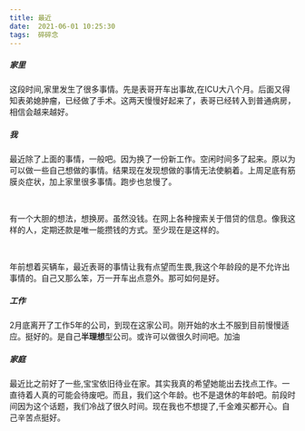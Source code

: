 ```yaml
---
title: 最近
date:  2021-06-01 10:25:30
tags:  碎碎念
---
```

##### 家里

这段时间,家里发生了很多事情。先是表哥开车出事故,在ICU大八个月。后面又得知表弟媳肿瘤，已经做了手术。这两天慢慢好起来了，表哥已经转入到普通病房，相信会越来越好。

##### 我

最近除了上面的事情，一般吧。因为换了一份新工作。空闲时间多了起来。原以为可以做一些自己想做的事情。结果现在发现想做的事情无法使躺着。上周足底有筋膜炎症状，加上家里很多事情。跑步也怠慢了。

<br/>

有一个大胆的想法，想换房。虽然没钱。在网上各种搜索关于借贷的信息。像我这样的人，定期还款是唯一能攒钱的方式。至少现在是这样的。

<br/>

年前想着买辆车，最近表哥的事情让我有点望而生畏,我这个年龄段的是不允许出事情的。自己又那么笨，万一开车出点意外。那可如何是好。

##### 工作

2月底离开了工作5年的公司，到现在这家公司。刚开始的水土不服到目前慢慢适应。挺好的。是自己**半理想**型公司。或许可以做很久时间吧。加油

##### 家庭

最近比之前好了一些,宝宝依旧待业在家。其实我真的希望她能出去找点工作。一直待着人真的可能会待废吧。而且，我们这个年龄。也不是退休的年龄吧。前段时间因为这个话题，我们冷战了很久时间。现在我也不想提了,千金难买都开心。自己辛苦点挺好。






